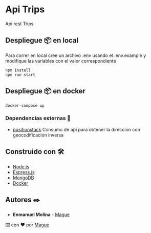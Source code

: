 # Api Trips
Api rest Trips


## Despliegue 📦 en local
Para correr en local cree un archivo .env usando el .env.example y modifique las variables con el valor correspondiente
```
npm install
npm run start
```
## Despliegue 📦 en docker
```
docker-compose up
```
### Dependencias externas 🔧
* [positionstack](https://positionstack.com/) Consumo de api  para obtener la direccion con geocodificacion inversa 

## Construido con 🛠️

* [Node.js](https://nodejs.org/)
* [Express.js](https://expressjs.com/)
* [MongoDB](https://www.mongodb.com/)
* [Docker](https://www.docker.com/)

## Autores ✒️
* **Enmanuel Molina** - [Mague](https://github.com/Mague)

⌨️ con ❤️ por [Mague](https://github.com/Mague)